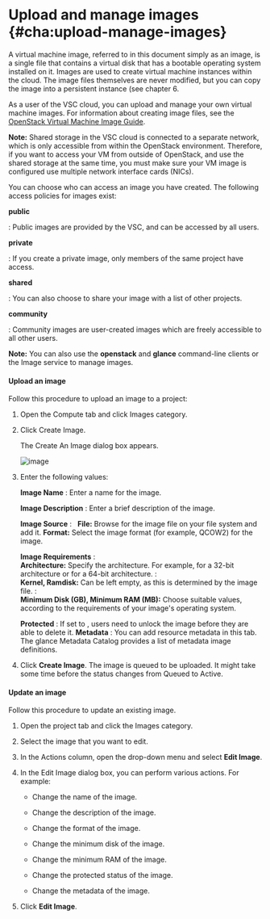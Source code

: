 # Upload and manage images {#cha:upload-manage-images}

A virtual machine image, referred to in this document simply as an
image, is a single file that contains a virtual disk that has a bootable
operating system installed on it. Images are used to create virtual
machine instances within the cloud. The image files themselves are never
modified, but you can copy the image into a persistent instance (see
chapter 6.

As a user of the VSC cloud, you can upload and manage your own virtual
machine images. For information about creating image files, see the
[OpenStack Virtual Machine Image
Guide](https://docs.openstack.org/image-guide/).

**Note:** Shared storage in the VSC cloud is connected to a separate network,
which is only accessible from within the OpenStack environment.
Therefore, if you want to access your VM from outside of OpenStack, and
use the shared storage at the same time, you must make sure your VM
image is configured use multiple network interface cards (NICs).

You can choose who can access an image you have created. The following
access policies for images exist:

**public**

:   Public images are provided by the VSC, and can be accessed by all
    users.

**private**

:   If you create a private image, only members of the same project have
    access.

**shared**

:   You can also choose to share your image with a list of other
    projects.

**community**

:   Community images are user-created images which are freely accessible
    to all other users.

**Note:** You can also use the **openstack** and **glance** command-line clients
or the Image service to manage images.

#### Upload an image

Follow this procedure to upload an image to a project:

1.  Open the Compute tab and click Images category.

2.  Click Create Image.

    The Create An Image dialog box appears.

    ![image](img/tab-compute-images-create.png)


3.  Enter the following values:

    **Image Name**
    :   Enter a name for the image.

    **Image Description**
    :   Enter a brief description of the image.

    **Image Source**
    :    
        **File:** Browse for the image file on your file system and add it.
        **Format:** Select the image format (for example, QCOW2) for the image.

    **Image Requirements**
    :    
        **Architecture:** Specify the architecture. For example, for a 32-bit architecture or for a 64-bit architecture.
    :    
        **Kernel, Ramdisk:** Can be left empty, as this is determined by the image file.
    :    
        **Minimum Disk (GB), Minimum RAM (MB):** Choose suitable values, according to the requirements of
            your image's operating system.

    **Protected**
    :   If set to , users need to unlock the image before they are able
        to delete it.
    **Metadata**
    :   You can add resource metadata in this tab. The glance Metadata
        Catalog provides a list of metadata image definitions.

4.  Click **Create Image**. The image is queued to be uploaded. It might take some time
    before the status changes from Queued to Active.

#### Update an image

Follow this procedure to update an existing image.

1.  Open the project tab and click the Images category.

2.  Select the image that you want to edit.

3.  In the Actions column, open the drop-down menu and select **Edit Image**.

4.  In the Edit Image dialog box, you can perform various actions. For
    example:

    -   Change the name of the image.

    -   Change the description of the image.

    -   Change the format of the image.

    -   Change the minimum disk of the image.

    -   Change the minimum RAM of the image.

    -   Change the protected status of the image.

    -   Change the metadata of the image.

5.  Click **Edit Image**.
